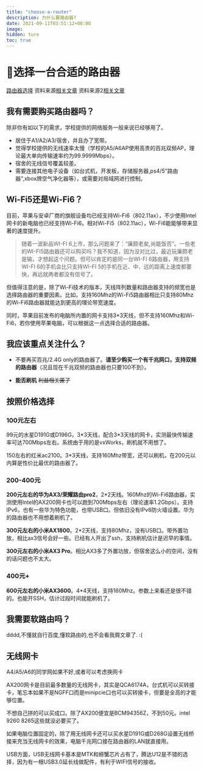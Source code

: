 ```yaml
---
title: "choose-a-router"
description: 为什么要路由器?
date: 2021-09-11T03:51:12+08:00
image:
hidden: ture
toc: true
---
```

# 📶选择一台合适的路由器
[路由器选择](www.acwifi.net)
资料来源[相关文章](https://www.acwifi.net/9985.html)
资料来源2[相关文章](https://sustech.online/service/network/choose-a-router/)

## 我有需要购买路由器吗？

除非你有如以下的需求，学校提供的网络服务一般来说已经够用了。

- 居住于A1/A2/A3/宿舍，并且办了宽带。
- 觉得学校提供的无线速率太慢（学校的A5/A6AP使用高贵的百兆双频AP，理论最大单向传输速率约为99.9999Mbps）。
- 宿舍的无线信号覆盖较差。
- 需要连接其他电子设备（如台式机，开发板，存储服务器,ps4/5"路由器",xbox牌空气净化器等），或需要对局域网进行控制。


## Wi-Fi5还是Wi-Fi6？
目前，苹果与安卓厂商的旗舰设备均已经支持Wi-Fi6（802.11ax），不少使用Intel网卡的新电脑也已经支持Wi-Fi6。相对Wi-Fi5（802.11ac），Wi-Fi6能能够带来显著的速度提升。

> 随着一波新品WI-FI 6上市，那么问题来了：“廉颇老矣,尚能饭否”。一些老的WI-FI5路由器还可以购买吗？我不知道，因为没对比过，最近玩廉颇老是输，才想起这个问题。但可以肯定的是同一台WI-FI 6路由器，用支持WI-FI 6的手机会比只支持WI-FI 5的手机在近、中、远的距离上速度都要快，再远就两者都没有信号了。

但值得注意的是，除了Wi-Fi技术的版本，天线阵列数量和路由器支持的频宽也是选择路由器的重要因素。比如，支持160Mhz的Wi-Fi5路由器相比只支持80Mhz的Wi-Fi6路由器就能达到更高的理论带宽速度。

同时，苹果目前发布的电脑所内置的网卡支持3\*3天线，但不支持160Mhz和Wi-Fi6，若你使用苹果电脑，可以根据这一点选择合适的路由器。

## 我应该重点关注什么？

- 不要再买百兆/2.4G only的路由器了。**请至少购买一个有千兆网口，支持双频的路由器**（况且现在千兆双频的路由器也只要100不到）。

- **能否刷机** ~~利益相关匿了~~

## 按照价格选择

### 100元左右

99元的水星D191G或D196G，3\*3天线，配合3\*3天线的网卡，实测最快传输速率可达700Mbps左右。系统由于用的是vxWorks，刷机就不用想了。

150左右的红米ac2100。3\*3天线，支持160Mhz带宽，还可以刷机，在200元以内算是性价比最优的路由器了。

### 200-400元

**200元左右的华为AX3/荣耀路由pro2**，2\*2天线。160Mhz的Wi-Fi6路由器，实测使用Intel的AX200网卡也可以跑到700Mbps左右（理论速率1.2Gbps）。支持IPv6，也有一些华为特色功能，也带USB口。但依旧没有IPv6防火墙设置。华为的路由器也不用想着刷机了。

**300元左右的小米AX1800**。2\*2天线，支持80Mhz，没有USB口。带外置功放，相比ax3信号会好一些。已经有人开出了ssh，支持刷机估计是迟早的事情。

**300元左右的小米AX3 Pro**。相比AX3多了外置功放，但宿舍这么小的空间，没有的话问题也不太大。

### 400元+

**600元左右的小米AX3600**。4\*4天线，支持160Mhz。参数上来看还是很不错的。也能开SSH，估计过段时间就能刷机了。

## 我需要软路由吗？
dddd,不懂就自行百度,懂软路由的,也不会看我屑文章了.  :(

## 无线网卡 
A4/A5/A6的同学网如果不好,或者可以考虑换网卡

AX200网卡是目前最多数量的无线网卡，其实是QCA6174A，台式机可以买转接卡，笔忘本如果不是NGFF口而是minipcie口也可以买转接卡，但要是全高的才能够位置。

不想自己拼的可以买成口。除了AX200便宜是BCM94356Z，不到50元。intel 9260 8265这些就没必要买了。

如果电脑位置固定的，除了用无线网卡还可以买水星D191G或D268G设置无线桥接来充当无线网卡的效果，电脑千兆网口接在路由器的LAN就直接用。

USB方面，USB无线网卡基本是MTK和螃蟹芯片占有了，腾达U12是不错的选择，因为有一根USB3.0延长线做配件，有利于WIFI信号的接收。
